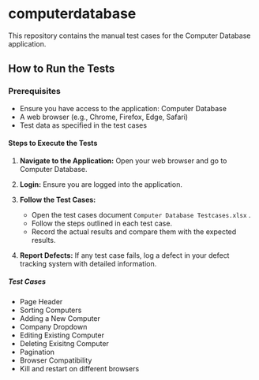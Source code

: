 # computerdatabase

This repository contains the manual test cases for the Computer Database application.

## How to Run the Tests

### Prerequisites

- Ensure you have access to the application: Computer Database
- A web browser (e.g., Chrome, Firefox, Edge, Safari)
- Test data as specified in the test cases

#### Steps to Execute the Tests

1. **Navigate to the Application:**
   Open your web browser and go to Computer Database.

2. **Login:**
   Ensure you are logged into the application.

3. **Follow the Test Cases:**
   - Open the test cases document `Computer Database Testcases.xlsx` .
   - Follow the steps outlined in each test case.
   - Record the actual results and compare them with the expected results.

4. **Report Defects:**
   If any test case fails, log a defect in your defect tracking system with detailed information.

##### Test Cases

- Page Header
- Sorting Computers
- Adding a New Computer
- Company Dropdown
- Editing Existing Computer
- Deleting Exisitng Computer
- Pagination
- Browser Compatibility
- Kill and restart on different browsers
